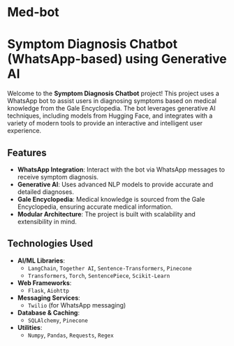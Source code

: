# Med-bot

# Symptom Diagnosis Chatbot (WhatsApp-based) using Generative AI

Welcome to the **Symptom Diagnosis Chatbot** project! This project uses a WhatsApp bot to assist users in diagnosing symptoms based on medical knowledge from the Gale Encyclopedia. The bot leverages generative AI techniques, including models from Hugging Face, and integrates with a variety of modern tools to provide an interactive and intelligent user experience.

## Features

- **WhatsApp Integration**: Interact with the bot via WhatsApp messages to receive symptom diagnosis.
- **Generative AI**: Uses advanced NLP models to provide accurate and detailed diagnoses.
- **Gale Encyclopedia**: Medical knowledge is sourced from the Gale Encyclopedia, ensuring accurate medical information.
- **Modular Architecture**: The project is built with scalability and extensibility in mind.

## Technologies Used


- **AI/ML Libraries**: 
  - `LangChain`, `Together AI`, `Sentence-Transformers`, `Pinecone`
  - `Transformers`, `Torch`, `SentencePiece`, `Scikit-Learn`
- **Web Frameworks**: 
  - `Flask`, `Aiohttp`
- **Messaging Services**: 
  - `Twilio` (for WhatsApp messaging)
- **Database & Caching**: 
  - `SQLAlchemy`, `Pinecone`
- **Utilities**: 
  - `Numpy`, `Pandas`, `Requests`, `Regex`
    

